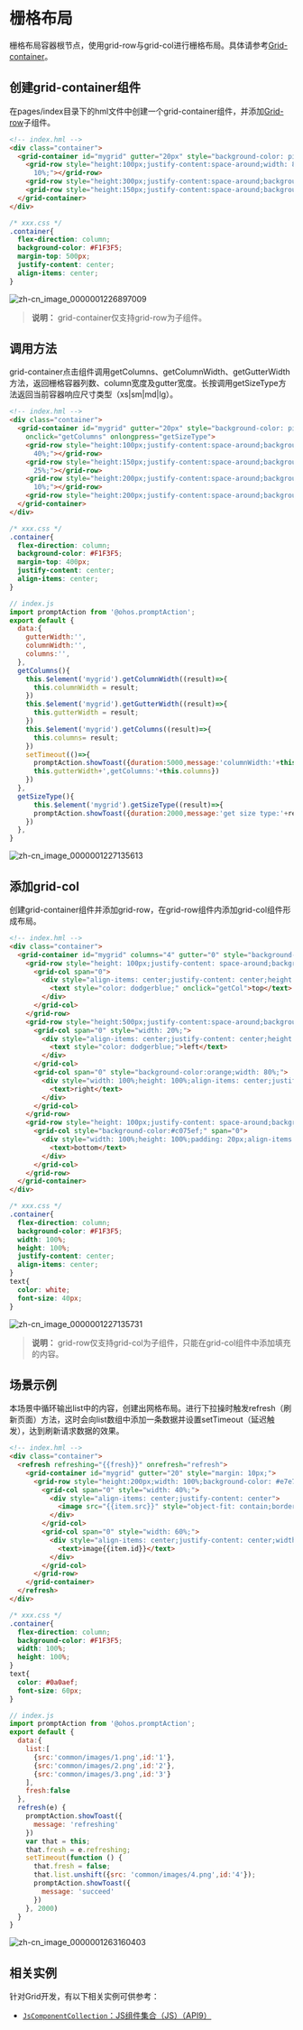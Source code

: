 # 栅格布局


栅格布局容器根节点，使用grid-row与grid-col进行栅格布局。具体请参考[Grid-container](../reference/arkui-js/js-components-grid-container.md)。


## 创建grid-container组件

在pages/index目录下的hml文件中创建一个grid-container组件，并添加[Grid-row](../reference/arkui-js/js-components-grid-row.md)子组件。


```html
<!-- index.hml -->
<div class="container">
  <grid-container id="mygrid" gutter="20px" style="background-color: pink;">
    <grid-row style="height:100px;justify-content:space-around;width: 80%;background-color: #f67002;margin-left: 
      10%;"></grid-row>
    <grid-row style="height:300px;justify-content:space-around;background-color: #ffcf00;width: 100%;"></grid-row>
    <grid-row style="height:150px;justify-content:space-around;background-color: #032cf8;width: 100%;"></grid-row>
  </grid-container>
</div>
```


```css
/* xxx.css */
.container{
  flex-direction: column;
  background-color: #F1F3F5;
  margin-top: 500px;
  justify-content: center;
  align-items: center;
}
```

![zh-cn_image_0000001226897009](figures/zh-cn_image_0000001226897009.png)

> **说明：**
> grid-container仅支持grid-row为子组件。


## 调用方法

grid-container点击组件调用getColumns、getColumnWidth、getGutterWidth方法，返回栅格容器列数、column宽度及gutter宽度。长按调用getSizeType方法返回当前容器响应尺寸类型（xs|sm|md|lg）。


```html
<!-- index.hml -->
<div class="container">
  <grid-container id="mygrid" gutter="20px" style="background-color: pink;padding-top: 100px;" 
    onclick="getColumns" onlongpress="getSizeType">
    <grid-row style="height:100px;justify-content:space-around;background-color: #4cedf3;width: 20%;margin-left: 
      40%;"></grid-row>
    <grid-row style="height:150px;justify-content:space-around;background-color: #4cbff3;width: 50%;margin-left:
      25%;"></grid-row>
    <grid-row style="height:200px;justify-content:space-around;background-color: #465ff6;width: 80%;margin-left: 
      10%;"></grid-row>
    <grid-row style="height:200px;justify-content:space-around;background-color: #5011ec;width: 100%;"></grid-row>
  </grid-container>
</div>
```


```css
/* xxx.css */
.container{
  flex-direction: column;
  background-color: #F1F3F5;
  margin-top: 400px;
  justify-content: center;
  align-items: center;
}
```


```js
// index.js
import promptAction from '@ohos.promptAction';
export default {
  data:{
    gutterWidth:'',
    columnWidth:'',
    columns:'',
  },
  getColumns(){
    this.$element('mygrid').getColumnWidth((result)=>{
      this.columnWidth = result;
    })
    this.$element('mygrid').getGutterWidth((result)=>{
      this.gutterWidth = result;
    })
    this.$element('mygrid').getColumns((result)=>{
      this.columns= result;
    }) 
    setTimeout(()=>{              
      promptAction.showToast({duration:5000,message:'columnWidth:'+this.columnWidth+',gutterWidth:'+
      this.gutterWidth+',getColumns:'+this.columns})
    })
  },
  getSizeType(){
      this.$element('mygrid').getSizeType((result)=>{
      promptAction.showToast({duration:2000,message:'get size type:'+result})
    })
  },
}
```

![zh-cn_image_0000001227135613](figures/zh-cn_image_0000001227135613.gif)


## 添加grid-col

创建grid-container组件并添加grid-row，在grid-row组件内添加grid-col组件形成布局。


```html
<!-- index.hml -->
<div class="container">
  <grid-container id="mygrid" columns="4" gutter="0" style="background-color: pink;" onclick="getColumns" onlongpress="getSizeType">
    <grid-row style="height: 100px;justify-content: space-around;background-color: #4cbff3;width: 100%;">
      <grid-col span="0">
        <div style="align-items: center;justify-content: center;height: 100%;width: 100%;">
          <text style="color: dodgerblue;" onclick="getCol">top</text>
        </div>
      </grid-col>
    </grid-row>
    <grid-row style="height:500px;justify-content:space-around;background-color: #3b55ef;width: 100%;">
      <grid-col span="0" style="width: 20%;">
        <div style="align-items: center;justify-content: center;height: 100%;width: 100%;">
          <text style="color: dodgerblue;">left</text>
        </div>
      </grid-col>
      <grid-col span="0" style="background-color:orange;width: 80%;">
        <div style="width: 100%;height: 100%;align-items: center;justify-content: center;">
          <text>right</text>
        </div>
      </grid-col>
    </grid-row>
    <grid-row style="height: 100px;justify-content: space-around;background-color: #4cbff3;width: 100%;">
      <grid-col style="background-color:#c075ef;" span="0">
        <div style="width: 100%;height: 100%;padding: 20px;align-items: center;justify-content: center;">
          <text>bottom</text>
        </div>
      </grid-col>
    </grid-row>
  </grid-container>
</div>
```


```css
/* xxx.css */
.container{
  flex-direction: column;
  background-color: #F1F3F5;
  width: 100%;
  height: 100%;
  justify-content: center;
  align-items: center;
}
text{
  color: white;
  font-size: 40px;
}
```

![zh-cn_image_0000001227135731](figures/zh-cn_image_0000001227135731.png)

> **说明：**
> grid-row仅支持grid-col为子组件，只能在grid-col组件中添加填充的内容。


## 场景示例

本场景中循环输出list中的内容，创建出网格布局。进行下拉操时触发refresh（刷新页面）方法，这时会向list数组中添加一条数据并设置setTimeout（延迟触发），达到刷新请求数据的效果。


```html
<!-- index.hml -->
<div class="container">
  <refresh refreshing="{{fresh}}" onrefresh="refresh">
    <grid-container id="mygrid" gutter="20" style="margin: 10px;">
      <grid-row style="height:200px;width: 100%;background-color: #e7e7e2;margin-top: 50px; padding: 0px 20px;border-radius: 15px;" for="item in list">
        <grid-col span="0" style="width: 40%;">
          <div style="align-items: center;justify-content: center">
            <image src="{{item.src}}" style="object-fit: contain;border-radius: 30px;"></image>
          </div>
        </grid-col>
        <grid-col span="0" style="width: 60%;">
          <div style="align-items: center;justify-content: center;width: 100%;height: 100%;text-align: center;">
            <text>image{{item.id}}</text>
          </div>
        </grid-col>
      </grid-row>
    </grid-container>
  </refresh>
</div>
```


```css
/* xxx.css */
.container{
  flex-direction: column;
  background-color: #F1F3F5;
  width: 100%;
  height: 100%;
}
text{
  color: #0a0aef;
  font-size: 60px;
}
```


```js
// index.js
import promptAction from '@ohos.promptAction';
export default {
  data:{
    list:[
      {src:'common/images/1.png',id:'1'},
      {src:'common/images/2.png',id:'2'},
      {src:'common/images/3.png',id:'3'}
    ],
    fresh:false
  },
  refresh(e) {
    promptAction.showToast({
      message: 'refreshing'
    })
    var that = this;
    that.fresh = e.refreshing;
    setTimeout(function () {
      that.fresh = false;
      that.list.unshift({src: 'common/images/4.png',id:'4'});
      promptAction.showToast({
        message: 'succeed'
      })
    }, 2000)
  }
}
```


![zh-cn_image_0000001263160403](figures/zh-cn_image_0000001263160403.gif)


## 相关实例

针对Grid开发，有以下相关实例可供参考：

- [`JsComponentCollection`：JS组件集合（JS）（API9）](https://gitee.com/openharmony/applications_app_samples/tree/OpenHarmony-4.0-Release/code/UI/JsComponentCollection/JsComponentCollection)
